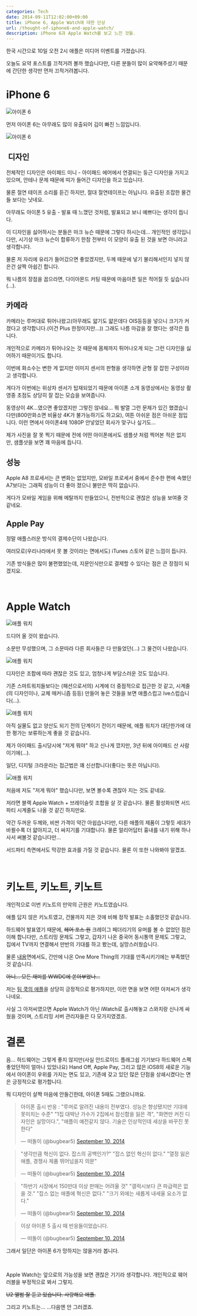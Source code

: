 ```yaml
---
categories: Tech
date: 2014-09-11T12:02:00+09:00
title: iPhone 6, Apple Watch에 대한 단상
url: /thought-of-iphone6-and-apple-watch/
description: iPhone 6과 Apple Watch를 보고 느낀 것들.
---
```


한국 시간으로 10일 오전 2시 애플은 미디어 이벤트를 가졌습니다.

오늘도 요약 포스트를 끄적거려 볼까 했습니다만, 다른 분들이 많이 요약해주셨기 때문에 간단한 생각만 먼저 끄적거려봅니다.

# iPhone 6

![아이폰 6](01.jpg)

먼저 아이폰 6는 아무래도 많이 유출되어 김이 빠진 느낌입니다.

![아이폰 6](02.jpg)

##  디자인

전체적인 디자인은 아이패드 미니 - 아이패드 에어에서 연결되는 둥근 디자인을 가지고 있으며, 안테나 문제 때문에 띠가 들어간 디자인을 하고 있습니다.

물론 절연 테이프 소리를 듣긴 하지만, 절대 절연테이프는 아닙니다. 유출된 조잡한 물건들 보다는 낫네요.

아무래도 아이폰 5 유출 - 발표 때 느꼈던 것처럼, 발표되고 보니 예쁘다는 생각이 듭니다.

이 디자인을 싫어하시는 분들은 마크 뉴슨 때문에 그렇다 하시는데... 개인적인 생각입니다만, 시기상 마크 뉴슨이 합류하기 한참 전부터 이 모양이 유출 된 것을 보면 아니라고 생각합니다.

물론 저 자리에 유리가 들어갔으면 좋았겠지만, 두께 때문에 넣기 불리해서인지 넣지 않은건 살짝 아쉽긴 합니다.

뭐 나름의 장점을 꼽으라면, 다이아몬드 커팅 때문에 마음아픈 일은 적어질 듯 싶습니다(...).

## 카메라

카메라는 루머대로 튀어나왔고(아무래도 얇기도 얇은데다 OIS등등을 넣으니 크기가 커졌다고 생각합니다.(이건 Plus 한정이지만...)) 그래도 나름 마감을 잘 했다는 생각은 듭니다.

개인적으로 카메라가 튀어나오는 것 때문에 몸체까지 튀어나오게 되는 그런 디자인을 싫어하기 때문이기도 합니다.

이번에 화소수는 변한 게 없지만 이미지 센서의 판형을 생각하면 균형 잘 잡힌 구성이라고 생각합니다.

게다가 이번에는 위상차 센서가 탑재되었기 때문에 아이폰 소개 동영상에서는 동영상 촬영중 초점도 상당히 잘 잡는 모습을 보여줍니다.

동영상이 4K...였으면 좋았겠지만 그렇진 않네요... 뭐 발열 그런 문제가 있긴 했겠습니다만(800만화소면 비율상 4K가 불가능하기도 하고요), 여튼 아쉬운 점은 아쉬운 점입니다. 이런 면에서 아이폰4에 1080P 안넣었던 회사가 맞구나 싶기도...

제가 사진을 잘 못 찍기 때문에 전에 어떤 아이폰에서도 샘플샷 처럼 찍어본 적은 없지만, 샘플샷을 보면 꽤 마음에 듭니다.

## 성능

Apple A8 프로세서는 큰 변화는 없었지만, 모바일 프로세서 중에서 준수한 편에 속했던 A7보다는 그래픽 성능이 더 좋아 졌으니 불만은 딱히 없습니다.

게다가 모바일 게임을 위해 메탈까지 만들었으니, 전반적으로 괜찮은 성능을 보여줄 것 같네요.

## Apple Pay

정말 애플스러운 방식의 결제수단이 나왔습니다.

여러모로(우리나라에서 못 볼 것이라는 면에서도) iTunes 스토어 같은 느낌이 듭니다.

기존 방식들은 많이 불편했었는데, 지문인식만으로 결제할 수 있다는 점은 큰 장점이 되겠지요.

&nbsp;

# Apple Watch

![애플 워치](03.jpg)

드디어 올 것이 왔습니다.

소문만 무성했으며, 그 소문따라 다른 회사들은 다 만들었던(...) 그 물건이 나왔습니다.

![애플 워치](04.jpg)

디자인은 조합에 따라 괜찮은 것도 있고, 엄청나게 부담스러운 것도 있습니다.

기존 스마트워치들보다는 (패션으로서의) 시계에 더 중점적으로 접근한 것 같고, 시계줄(의 디자인이나, 교체 매커니즘 등등) 만들어 놓은 것들을 보면 애플스럽고 Ive스럽습니다(...).

![애플 워치](05.jpg)

아직 실물도 없고 양산도 되기 전의 단계이기 전이기 때문에, 애플 워치가 대단한가에 대한 평가는 보류하는게 좋을 것 같습니다.

제가 아이패드 출시당시에 "저게 뭐야" 하고 신나게 깠지만, 3년 뒤에 아이패드 산 사람이기에(...).

일단, 디지털 크라운라는 접근법은 꽤 신선합니다(좋다는 뜻은 아닙니다).

![애플 워치](06.jpg)

처음에 저도 "저게 뭐야" 했습니다만, 보면 볼수록 괜찮아 지는 것도 같네요.

저라면 블랙 Apple Watch + 브레이슬릿 조합을 살 것 같습니다. 물론 활성화되면 서드파티 시계줄도 나올 것 같긴 하지만요.

약간 두꺼운 두께와, 비싼 가격이 약간 아쉽습니다만, 다른 애플의 제품이 그렇듯 세대가 바뀔수록 더 얇아지고, 더 싸지기를 기대합니다. 물론 얼리어답터 흉내를 내기 위해 하나 사서 써볼것 같습니다만...

서드파티 측면에서도 막강한 효과를 가질 것 같습니다. 물론 이 또한 나와봐야 알겠죠.

&nbsp;

# 키노트, 키노트, 키노트

개인적으로 이번 키노트의 만악의 근원은 키노트였습니다.

애플 답지 않은 키노트였고, 건물까지 지은 것에 비해 정작 발표는 소홀했던것 같습니다.

하드웨어 발표였기 때문에, ~~헤어 포스 원~~ 크레이그 페더리기의 유머를 볼 수 없었던 점은 이해 합니다만, 스트리밍 문제도 그렇고, 갑자기 나온 중국어 동시통역 문제도 그렇고, 집에서 TV까지 연결해서 만반의 기대를 하고 봤는데, 실망스러웠습니다.

물론 [내용](http://yoonjiman.net/2014/09/11/apple-watch-and-disastrous-keynote/)면에서도, 간만에 나온 One More Thing의 기대를 만족시키기에는 부족했던것 같습니다.

~~아니... 모든 재미를 WWDC에 쏟아부었나...~~

저는 [팀 쿡의 애플](http://yoonjiman.net/2014/09/10/its-tim-cooks-apple-now/)을 상당히 긍정적으로 평가하지만, 이런 면을 보면 어떤 아저씨가 생각나네요.

사실 그 아저씨였으면 Apple Watch가 아닌 iWatch로 출시해놓고 스와치랑 신나게 싸웠을 것이며, 스트리밍 서버 관리자들은 다 모가지였겠죠.

# 결론

음... 하드웨어는 그렇게 좋지 않지만(사실 안드로이드 플래그쉽 기기보다 하드웨어 스펙 좋았던적이 얼마나 있었나요) Hand Off, Apple Pay, 그리고 많은 iOS8의 새로운 기능에서 아이폰이 우위를 가지는 면도 있고, 기존에 갖고 있던 많은 단점을 상쇄시켰다는 면은 긍정적으로 평가합니다.

뭐 디자인이 살짝 마음에 안들긴한데, 아이폰 5때도 그랬으니까요.

<blockquote class="twitter-tweet"><p lang="ko" dir="ltr">아이폰 출시 반응 : &quot;루머로 알려진 내용이 전부였다. 성능은 향상됐지만 기대에 못미치는 수준&quot; &quot;1집 대박난 가수가 2집에서 참신함을 잃은 격&quot;, &quot;화면만 커진 디자인은 실망이다.&quot;, &quot;애플이 예전같지 않다. 기술은 인상적인데 세상을 바꾸진 못한다&quot;</p>&mdash; 떠돌이 (@bugbear5) <a href="https://twitter.com/bugbear5/status/509631733705080832?ref_src=twsrc%5Etfw">September 10, 2014</a></blockquote>

<blockquote class="twitter-tweet"><p lang="ko" dir="ltr">&quot;생각만큼 혁신이 없다. 잡스의 공백인가?&quot; &quot;잡스 없인 혁신이 없다.&quot; &quot;열정 잃은 애플, 경쟁사 제품 뛰어넘을지 의문&quot;</p>&mdash; 떠돌이 (@bugbear5) <a href="https://twitter.com/bugbear5/status/509632279681847296?ref_src=twsrc%5Etfw">September 10, 2014</a></blockquote>

<blockquote class="twitter-tweet"><p lang="ko" dir="ltr">&quot;하반기 시장에서 150만대 이상 판매는 어려울 것&quot; &quot;갤럭시보다 큰 파급력은 없을 것.&quot; &quot;잡스 없는 애플에 혁신은 없다.&quot; &quot;크기 외에는 새롭게 내세울 요소가 없다.&quot;</p>&mdash; 떠돌이 (@bugbear5) <a href="https://twitter.com/bugbear5/status/509633234175410176?ref_src=twsrc%5Etfw">September 10, 2014</a></blockquote>

<blockquote class="twitter-tweet"><p lang="ko" dir="ltr">이상 아이폰 5 출시 때 반응들이었습니다.</p>&mdash; 떠돌이 (@bugbear5) <a href="https://twitter.com/bugbear5/status/509633313401614336?ref_src=twsrc%5Etfw">September 10, 2014</a></blockquote>

그래서 일단은 아이폰 6가 망하지는 않을거라 봅니다.

&nbsp;

Apple Watch는 앞으로의 가능성을 보면 괜찮은 기기라 생각합니다. 개인적으로 웨어러블을 부정적으로 봐서 그렇지.

~~U2 앨범 잘 듣고 있습니다. 사랑해요 애플.~~

그리고 키노트는... ...다음엔 안 그러겠죠.
